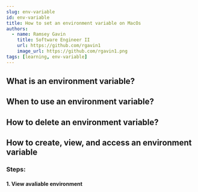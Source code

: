 ```yaml
---
slug: env-variable
id: env-variable
title: How to set an environment variable on MacOs
authors:
  - name: Ramsey Gavin
    title: Software Engineer II
    url: https://github.com/rgavin1
    image_url: https://github.com/rgavin1.png
tags: [learning, env-variable]
---
```



## What is an environment variable?
## When to use an environment variable?
## How to delete an environment variable?
## How to create, view, and access an environment variable

### Steps:

#### 1. View avaliable environment 